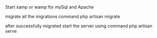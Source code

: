 Start xamp or wamp for mySql and Apache

migrate all the migrations
command php artisan migrate

after successfully migrated
start the server
using command php artisan serve